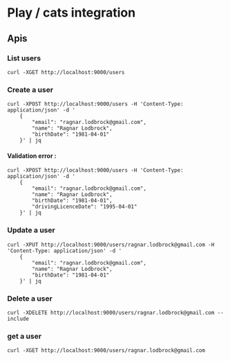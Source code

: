 # Play / cats integration 

## Apis 

### List users

``` 
curl -XGET http://localhost:9000/users
```

### Create a user 

``` 
curl -XPOST http://localhost:9000/users -H 'Content-Type: application/json' -d '
    {
        "email": "ragnar.lodbrock@gmail.com", 
        "name": "Ragnar Lodbrock",
        "birthDate": "1981-04-01"
    }' | jq
```

#### Validation error : 

``` 
curl -XPOST http://localhost:9000/users -H 'Content-Type: application/json' -d '
    {
        "email": "ragnar.lodbrock@gmail.com", 
        "name": "Ragnar Lodbrock",
        "birthDate": "1981-04-01", 
        "drivingLicenceDate": "1995-04-01"
    }' | jq
```


### Update a user 

``` 
curl -XPUT http://localhost:9000/users/ragnar.lodbrock@gmail.com -H 'Content-Type: application/json' -d '
    {
        "email": "ragnar.lodbrock@gmail.com", 
        "name": "Ragnar Lodbrock",
        "birthDate": "1981-04-01"
    }' | jq
```

### Delete a user 

``` 
curl -XDELETE http://localhost:9000/users/ragnar.lodbrock@gmail.com --include
```

### get a user 

``` 
curl -XGET http://localhost:9000/users/ragnar.lodbrock@gmail.com
```


